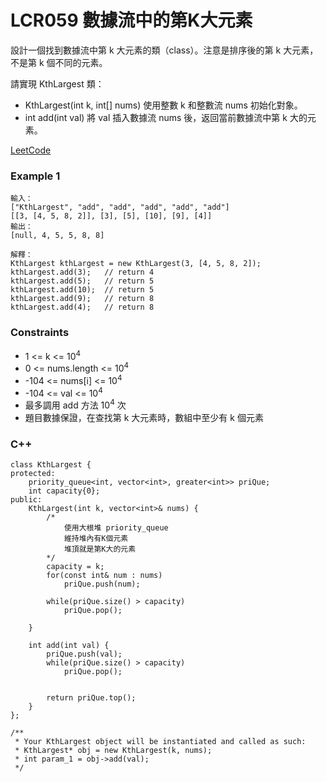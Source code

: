 # LCR059 數據流中的第K大元素

設計一個找到數據流中第 k 大元素的類（class）。注意是排序後的第 k 大元素，不是第 k 個不同的元素。

請實現 KthLargest 類：

* KthLargest(int k, int[] nums) 使用整數 k 和整數流 nums 初始化對象。
* int add(int val) 將 val 插入數據流 nums 後，返回當前數據流中第 k 大的元素。
 

[LeetCode](https://leetcode.cn/problems/UHnkqh/)


### Example 1

```
輸入：
["KthLargest", "add", "add", "add", "add", "add"]
[[3, [4, 5, 8, 2]], [3], [5], [10], [9], [4]]
輸出：
[null, 4, 5, 5, 8, 8]

解釋：
KthLargest kthLargest = new KthLargest(3, [4, 5, 8, 2]);
kthLargest.add(3);   // return 4
kthLargest.add(5);   // return 5
kthLargest.add(10);  // return 5
kthLargest.add(9);   // return 8
kthLargest.add(4);   // return 8
```


### Constraints

* 1 <= k <= 10<sup>4</sup>
* 0 <= nums.length <= 10<sup>4</sup>
* -104 <= nums[i] <= 10<sup>4</sup>
* -104 <= val <= 10<sup>4</sup>
* 最多調用 add 方法 10<sup>4</sup> 次
* 題目數據保證，在查找第 k 大元素時，數組中至少有 k 個元素

### C++ 

```
class KthLargest {
protected:
    priority_queue<int, vector<int>, greater<int>> priQue;
    int capacity{0};
public:
    KthLargest(int k, vector<int>& nums) {
        /*
            使用大根堆 priority_queue
            維持堆內有K個元素
            堆頂就是第K大的元素
        */
        capacity = k;
        for(const int& num : nums)
            priQue.push(num);

        while(priQue.size() > capacity)
            priQue.pop();

    }
    
    int add(int val) {
        priQue.push(val);
        while(priQue.size() > capacity)
            priQue.pop();
        

        return priQue.top();
    }
};

/**
 * Your KthLargest object will be instantiated and called as such:
 * KthLargest* obj = new KthLargest(k, nums);
 * int param_1 = obj->add(val);
 */
```